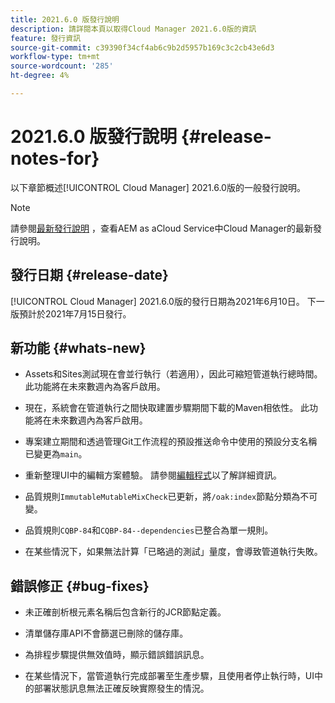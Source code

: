 ```yaml
---
title: 2021.6.0 版發行說明
description: 請詳閱本頁以取得Cloud Manager 2021.6.0版的資訊
feature: 發行資訊
source-git-commit: c39390f34cf4ab6c9b2d5957b169c3c2cb43e6d3
workflow-type: tm+mt
source-wordcount: '285'
ht-degree: 4%

---
```


# 2021.6.0 版發行說明 {#release-notes-for}

以下章節概述[!UICONTROL Cloud Manager] 2021.6.0版的一般發行說明。

>[!NOTE]
>請參閱[最新發行說明](https://experienceleague.adobe.com/docs/experience-manager-cloud-service/onboarding/getting-access/release-notes-cloud-manager/release-notes-cm-current.html?lang=en#getting-access) ，查看AEM as aCloud Service中Cloud Manager的最新發行說明。

## 發行日期 {#release-date}

[!UICONTROL Cloud Manager] 2021.6.0版的發行日期為2021年6月10日。
下一版預計於2021年7月15日發行。

## 新功能 {#whats-new}

* Assets和Sites測試現在會並行執行（若適用），因此可縮短管道執行總時間。 此功能將在未來數週內為客戶啟用。

* 現在，系統會在管道執行之間快取建置步驟期間下載的Maven相依性。 此功能將在未來數週內為客戶啟用。

* 專案建立期間和透過管理Git工作流程的預設推送命令中使用的預設分支名稱已變更為`main`。

* 重新整理UI中的編輯方案體驗。 請參閱[編輯程式](/help/using/setting-up-program.md#editing-program)以了解詳細資訊。

* 品質規則`ImmutableMutableMixCheck`已更新，將`/oak:index`節點分類為不可變。

* 品質規則`CQBP-84`和`CQBP-84--dependencies`已整合為單一規則。

* 在某些情況下，如果無法計算「已略過的測試」量度，會導致管道執行失敗。

## 錯誤修正 {#bug-fixes}

* 未正確剖析根元素名稱后包含新行的JCR節點定義。

* 清單儲存庫API不會篩選已刪除的儲存庫。

* 為排程步驟提供無效值時，顯示錯誤錯誤訊息。

* 在某些情況下，當管道執行完成部署至生產步驟，且使用者停止執行時，UI中的部署狀態訊息無法正確反映實際發生的情況。
